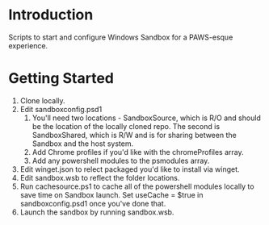 # Introduction 
Scripts to start and configure Windows Sandbox for a PAWS-esque experience.

# Getting Started
1.  Clone locally. 
2.  Edit sandboxconfig.psd1
    1. You'll need two locations - SandboxSource, which is R/O and should be the location of the locally cloned repo. The second is SandboxShared, which is R/W and is for sharing between the Sandbox and the host system.
    2. Add Chrome profiles if you'd like with the chromeProfiles array.
    3. Add any powershell modules to the psmodules array. 
3. Edit winget.json to relect packaged you'd like to install via winget. 
4. Edit sandbox.wsb to reflect the folder locations.
5. Run cachesource.ps1 to cache all of the powershell modules locally to save time on Sandbox launch. Set useCache = $true in sandboxconfig.psd1 once you've done that.
6. Launch the sandbox by running sandbox.wsb. 